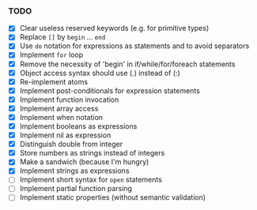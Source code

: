 ### TODO

- [x] Clear useless reserved keywords (e.g. for primitive types)
- [x] Replace `[]` by `begin` ... `end`
- [x] Use `do` notation for expressions as statements and to avoid separators
- [x] Implement `for` loop
- [x] Remove the necessity of 'begin' in if/while/for/foreach statements
- [x] Object access syntax should use (.) instead of (:)
- [x] Re-implement atoms
- [x] Implement post-conditionals for expression statements
- [x] Implement function invocation
- [x] Implement array access
- [x] Implement when notation
- [x] Implement booleans as expressions
- [x] Implement nil as expression
- [x] Distinguish double from integer
- [x] Store numbers as strings instead of integers
- [x] Make a sandwich (because I'm hungry)
- [x] Implement strings as expressions
- [ ] Implement short syntax for `open` statements
- [ ] Implement partial function parsing
- [ ] Implement static properties (without semantic validation)
